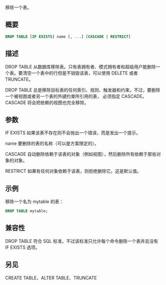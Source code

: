 移除一个表。

## 概要
```sql
DROP TABLE [IF EXISTS] name [, ...] [CASCADE | RESTRICT]
```

## 描述
DROP TABLE 从数据库移除表。只有表拥有者、模式拥有者和超级用户能删除一个表。要清空一个表中的行但是不销毁该表，可以使用 DELETE 或者 TRUNCATE。

DROP TABLE 总是移除目标表的任何索引、规则、触发器和约束。不过，要删除一个被视图或者另一个表的外键约束所引用的表， 必须指定 CASCADE。CASCADE 将会把依赖的视图也完全移除。

## 参数

IF EXISTS
如果该表不存在则不会抛出一个错误，而是发出一个提示。

name
要删除的表的名称（可以是方案限定的）。

CASCADE
自动删除依赖于该表的对象（例如视图），然后删除所有依赖于那些对象的对象。

RESTRICT
如果有任何对象依赖于该表，则拒绝删除它。这是默认值。

## 示例
移除一个名为 mytable 的表：

```sql
DROP TABLE mytable;
```

## 兼容性
DROP TABLE 符合 SQL 标准，不过该标准只允许每个命令删除一个表并且没有 IF EXISTS 选项。

## 另见
CREATE TABLE、ALTER TABLE、TRUNCATE
